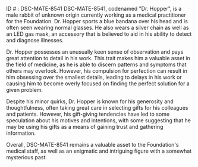 ID # : DSC-MATE-8541
DSC-MATE-8541, codenamed "Dr. Hopper", is a male rabbit of unknown origin currently working as a medical practitioner for the Foundation. Dr. Hopper sports a blue bandana over his head and is often seen wearing normal glasses. He also wears a silver chain as well as an LED gas mask, an accessory that is believed to aid in his ability to detect and diagnose illnesses.

Dr. Hopper possesses an unusually keen sense of observation and pays great attention to detail in his work. This trait makes him a valuable asset in the field of medicine, as he is able to discern patterns and symptoms that others may overlook. However, his compulsion for perfection can result in him obsessing over the smallest details, leading to delays in his work or causing him to become overly focused on finding the perfect solution for a given problem.

Despite his minor quirks, Dr. Hopper is known for his generosity and thoughtfulness, often taking great care in selecting gifts for his colleagues and patients. However, his gift-giving tendencies have led to some speculation about his motives and intentions, with some suggesting that he may be using his gifts as a means of gaining trust and gathering information.

Overall, DSC-MATE-8541 remains a valuable asset to the Foundation's medical staff, as well as an enigmatic and intriguing figure with a somewhat mysterious past.